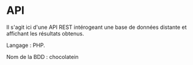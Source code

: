 # API
Il s'agit ici d'une API REST intérogeant une base de données distante et affichant les résultats obtenus.

Langage : PHP.

Nom de la BDD : chocolatein
